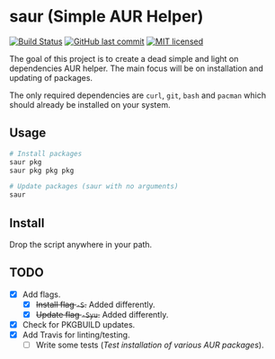# saur (Simple AUR Helper)

[![Build Status](https://travis-ci.org/dylanaraps/saur.svg?branch=master)](https://travis-ci.org/dylanaraps/saur)
[![GitHub last commit](https://img.shields.io/github/last-commit/google/skia.svg)](https://github.com/dylanaraps/saur)
[![MIT licensed](https://img.shields.io/badge/license-MIT-blue.svg)](./LICENSE.md)

The goal of this project is to create a dead simple and light on dependencies AUR helper. The main focus will be on installation and updating of packages.

The only required dependencies are `curl`, `git`, `bash` and `pacman` which should already be installed on your system.


## Usage

```sh
# Install packages
saur pkg
saur pkg pkg pkg

# Update packages (saur with no arguments)
saur
```

## Install

Drop the script anywhere in your path.


## TODO

- [x] Add flags.
    - [x] ~~Install flag `-S`.~~ Added differently.
    - [x] ~~Update flag `-Syu`.~~ Added differently.
- [x] Check for PKGBUILD updates.
- [x] Add Travis for linting/testing.
    - [ ] Write some tests (*Test installation of various AUR packages*).
